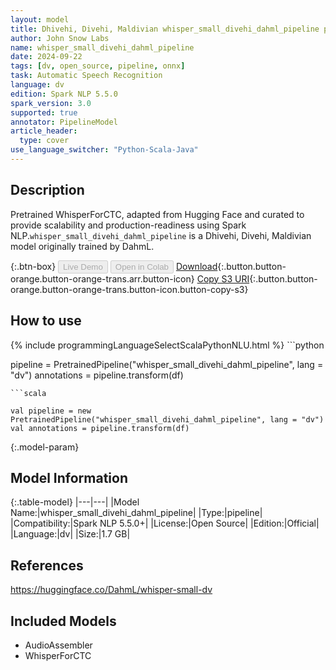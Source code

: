```yaml
---
layout: model
title: Dhivehi, Divehi, Maldivian whisper_small_divehi_dahml_pipeline pipeline WhisperForCTC from DahmL
author: John Snow Labs
name: whisper_small_divehi_dahml_pipeline
date: 2024-09-22
tags: [dv, open_source, pipeline, onnx]
task: Automatic Speech Recognition
language: dv
edition: Spark NLP 5.5.0
spark_version: 3.0
supported: true
annotator: PipelineModel
article_header:
  type: cover
use_language_switcher: "Python-Scala-Java"
---
```


## Description

Pretrained WhisperForCTC, adapted from Hugging Face and curated to provide scalability and production-readiness using Spark NLP.`whisper_small_divehi_dahml_pipeline` is a Dhivehi, Divehi, Maldivian model originally trained by DahmL.

{:.btn-box}
<button class="button button-orange" disabled>Live Demo</button>
<button class="button button-orange" disabled>Open in Colab</button>
[Download](https://s3.amazonaws.com/auxdata.johnsnowlabs.com/public/models/whisper_small_divehi_dahml_pipeline_dv_5.5.0_3.0_1726982557555.zip){:.button.button-orange.button-orange-trans.arr.button-icon}
[Copy S3 URI](s3://auxdata.johnsnowlabs.com/public/models/whisper_small_divehi_dahml_pipeline_dv_5.5.0_3.0_1726982557555.zip){:.button.button-orange.button-orange-trans.button-icon.button-copy-s3}

## How to use



<div class="tabs-box" markdown="1">
{% include programmingLanguageSelectScalaPythonNLU.html %}
```python

pipeline = PretrainedPipeline("whisper_small_divehi_dahml_pipeline", lang = "dv")
annotations =  pipeline.transform(df)   

```
```scala

val pipeline = new PretrainedPipeline("whisper_small_divehi_dahml_pipeline", lang = "dv")
val annotations = pipeline.transform(df)

```
</div>

{:.model-param}
## Model Information

{:.table-model}
|---|---|
|Model Name:|whisper_small_divehi_dahml_pipeline|
|Type:|pipeline|
|Compatibility:|Spark NLP 5.5.0+|
|License:|Open Source|
|Edition:|Official|
|Language:|dv|
|Size:|1.7 GB|

## References

https://huggingface.co/DahmL/whisper-small-dv

## Included Models

- AudioAssembler
- WhisperForCTC
